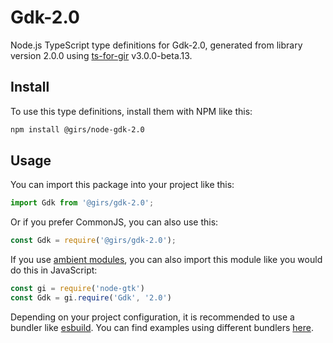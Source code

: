 
# Gdk-2.0

Node.js TypeScript type definitions for Gdk-2.0, generated from library version 2.0.0 using [ts-for-gir](https://github.com/gjsify/ts-for-gjs) v3.0.0-beta.13.

## Install

To use this type definitions, install them with NPM like this:
```bash
npm install @girs/node-gdk-2.0
```

## Usage

You can import this package into your project like this:
```ts
import Gdk from '@girs/gdk-2.0';
```

Or if you prefer CommonJS, you can also use this:
```ts
const Gdk = require('@girs/gdk-2.0');
```

If you use [ambient modules](https://github.com/gjsify/ts-for-gir/tree/main/packages/cli#ambient-modules), you can also import this module like you would do this in JavaScript:

```ts
const gi = require('node-gtk')
const Gdk = gi.require('Gdk', '2.0')
```

Depending on your project configuration, it is recommended to use a bundler like [esbuild](https://esbuild.github.io/). You can find examples using different bundlers [here](https://github.com/gjsify/ts-for-gir/tree/main/examples).